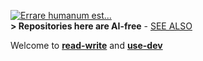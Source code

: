 [![Errare humanum est...](https://github.com/Kyriosity/read-write/blob/main/README+/_rsc/_img/AIfree.jpg)](https://github.com/Kyriosity/read-write/blob/main/README+/pencraft/README+/opuses/freestyle/AI-2020s.md)\
<b>\> Repositories here are AI-free</b> - [SEE ALSO](https://github.com/Kyriosity/read-write/blob/main/README+/pencraft/README+/opuses/freestyle/AI-2020s.md)

Welcome to [**read-write**](https://github.com/Kyriosity/read-write) and [**use-dev**](https://github.com/Kyriosity/use-dev)
